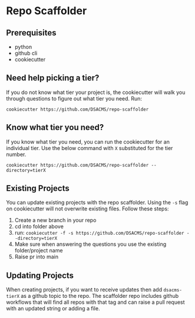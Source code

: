# Repo Scaffolder

## Prerequisites
- python
- github cli
- cookiecutter

## Need help picking a tier?
If you do not know what tier your project is, the cookiecutter will walk you through questions to figure out what tier you need.  Run:
```
cookiecutter https://github.com/DSACMS/repo-scaffolder
```

## Know what tier you need?
If you know what tier you need, you can run the cookiecutter for an individual tier.  Use the below command with `X` substituted for the tier number.
```
cookiecutter https://github.com/DSACMS/repo-scaffolder --directory=tierX
```

## Existing Projects
You can update existing projects with the repo scaffolder.  Using the `-s` flag on cookiecutter will not overwrite existing files.  Follow these steps:
1. Create a new branch in your repo
2. cd into folder above
3. run: `cookiecutter -f -s https://github.com/DSACMS/repo-scaffolder --directory=tierX`
4. Make sure when answering the questions you use the existing folder/project name
5. Raise pr into main

## Updating Projects
When creating projects, if you want to receive updates then add `dsacms-tierX` as a github topic to the repo.  The scaffolder repo includes github workflows that will find all repos with that tag and can raise a pull request with an updated string or adding a file.
